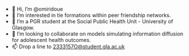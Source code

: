 - 👋 Hi, I’m @omiridoue
- 👀 I’m interested in tie formations within peer friendship networks.
- 🌱 I’m a PGR student at the Social Public Health Unit - University of Glasgow.
- 💞️ I’m looking to collaborate on models simulating information diffusion for adolescent health outcomes.
- 📫 Drop a line to 2333157O@student.gla.ac.uk

<!---
omiridoue/omiridoue is a ✨ special ✨ repository because its `README.md` (this file) appears on your GitHub profile.
You can click the Preview link to take a look at your changes.
--->
